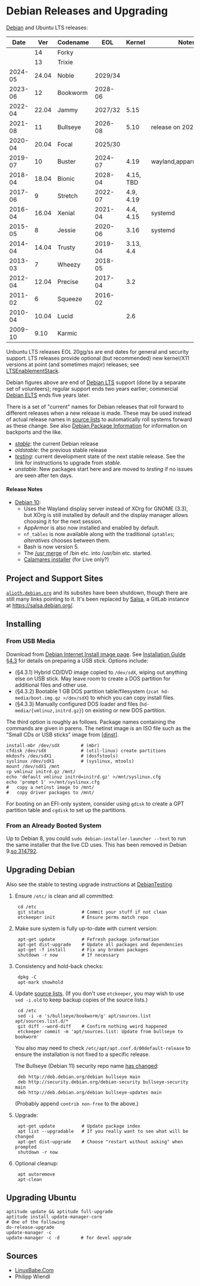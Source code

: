 Debian Releases and Upgrading
=============================

[Debian][debrel] and Ubuntu LTS releases:

| Date    | Ver   | Codename | EOL      | Kernel    | Notes
| --------|-------|----------|----------|-----------|---------------
|         | 14    | Forky    |          |           |
|         | 13    | Trixie   |          |           |
| 2024-05 | 24.04 | Noble    | 2029/34  |           |
| 2023-06 | 12    | Bookworm | 2028-06  |           |
| 2022-04 | 22.04 | Jammy    | 2027/32  | 5.15      |
| 2021-08 | 11    | Bullseye | 2026-08  | 5.10      | release on 2021-08-14
| 2020-04 | 20.04 | Focal    | 2025/30  |           |
| 2019-07 | 10    | Buster   | 2024-07  | 4.19      | wayland,apparmor,bash5
| 2018-04 | 18.04 | Bionic   | 2028-04  | 4.15, TBD |
| 2017-06 | 9     | Stretch  | 2022-07  | 4.9, 4.19 |
| 2016-04 | 16.04 | Xenial   | 2021-04  | 4.4, 4.15 | systemd
| 2015-05 | 8     | Jessie   | 2020-06  | 3.16      | systemd
| 2014-04 | 14.04 | Trusty   | 2019-04  | 3.13, 4.4 |
| 2013-03 | 7     | Wheezy   | 2018-05  |           |
| 2012-04 | 12.04 | Precise  | 2017-04  | 3.2       |
| 2011-02 | 6     | Squeeze  | 2016-02  |           |
| 2010-04 | 10.04 | Lucid    |          | 2.6       |
| 2009-10 |  9.10 | Karmic   |          |           |

Unbuntu LTS releases EOL 20gg/ss are end dates for general and security
support. LTS releases provide optional (but recommended) new kernel/X11
versions at point (and sometimes major) releases; see [LTSEnablementStack].

Debian figures above are end of [Debian LTS] support (done by a separate
set of volunteers); regular support ends two years earlier; commercial
[Debian ELTS] ends five years later.

There is a set of "current" names for Debian releases that roll forward to
different releases when a new release is made. These may be used instead of
actual release names in [source lists][debsources] to automatically roll
systems forward as these change. See also [Debian Package
Information](pkg-debian.md) for information on backports and the like.
- [_stable_][debstable]: the current Debian release
- _oldstable_: the previous stable release
- [_testing_][debtest]: current development state of the next stable
  release. See the link for instructions to upgrade from _stable_.
- _unstable_: New packages start here and are moved to _testing_ if no
  issues are seen after ten days.

#### Release Notes

* [Debian 10][deb10]:
  - Uses the Wayland display server instead of XOrg for GNOME (3.3), but
    XOrg is still installed by default and the display manager allows
    choosing it for the next session.
  - AppArmor is also now installed and enabled by default.
  - `nf_tables` is now available along with the traditional `iptables`;
    _alteratives_ chooses between them.
  - Bash is now version 5.
  - The [/usr merge][usr-merge] of /bin etc. into /usr/bin etc. started.
  - [Calamares installer][calamares] (for Live only?)


Project and Support Sites
-------------------------

[`alioth.debian.org`] and its subsites have been shutdown, though
there are still many links pointing to it. It's been replaced by
[Salsa], a GitLab instance at <https://salsa.debian.org/>.


Installing
----------

### From USB Media

Download from [Debian Internet Install image page][dinst]. See
[Installation Guide §4.3][dig-4.3] for details on preparing a USB
stick. Options include:

- (§4.3.1) Hybrid CD/DVD image copied to `/dev/sdX`, wiping out
  anything else on USB stick. May leave room to create a DOS partition
  for additional files and other use.
- (§4.3.2) Bootable 1 GB DOS partition table/filesystem (`zcat
  hd-media/boot.img.gz >/dev/sdX`) to which you can copy install
  files.
- (§4.3.3) Manually configured DOS loader and files
  (`hd-media/{vmlinuz,initrd.gz}`) on existing or new DOS partition.

The third option is roughly as follows. Package names containing the
commands are given in parens. The netinst image is an ISO file such as
the "Small CDs or USB sticks" image from [[dinst]].

    install-mbr /dev/sdX        # (mbr)
    cfdisk /dev/sdX             # (util-linux) create partitions
    mkdosfs /dev/sdX1           # (dosfstools)
    syslinux /dev/sdX1          # (syslinux, mtools)
    mount /dev/sdX1 /mnt
    cp vmlinuz initrd.gz /mnt/
    echo 'default vmlinuz initrd=initrd.gz' >/mnt/syslinux.cfg
    echo 'prompt 1' >>/mnt/syslinux.cfg
    #   copy a netinst image to /mnt/
    #   copy driver packages to /mnt/

For booting on an EFI-only system, consider using `gdisk` to create a
GPT partition table and `cgdisk` to set up the partitions.

### From an Already Booted System

Up to Debian 8, you could `sudo debian-installer-launcher --text` to
run the same installer that the live CD uses. This has been removed
in Debian 9.[so 314792][bug 844611].


Upgrading Debian
----------------

Also see the stable to testing upgrade instructions at
[DebianTesting][debtest].

1. Ensure `/etc/` is clean and all committed:

        cd /etc
        git status              # Commit your stuff if not clean
        etckeeper init          # Ensure perms match repo

2. Make sure system is fully up-to-date with current version:

        apt-get update          # Fefresh package information
        apt-get dist-upgrade    # Update all packages and dependencies
        apt-get -f install      # Fix any broken packages
        shutdown -r now         # If necessary

3. Consistency and hold-back checks:

        dpkg -C
        apt-mark showhold

4. Update [source lists][debsources]. (If you don't use `etckeeper`, you may
   wish to use ` sed -i.old` to keep backup copies of the source lists.)

        cd /etc
        sed -i -e 's/bullseye/bookworm/g' apt/sources.list apt/sources.list.d/*
        git diff --word-diff    # Confirm nothing weird happened
        etckeeper commit -m 'apt/sources.list: Update from bullseye to bookworm'

    You also may need to check `/etc/apt/apt.conf.d/00default-release` to
    ensure the installation is not fixed to a specific release.

    The Bullseye (Debian 11) security repo name [has changed][deb-bullseye-faq]:

        deb http://deb.debian.org/debian bullseye main
        deb http://security.debian.org/debian-security bullseye-security main
        deb http://deb.debian.org/debian bullseye-updates main

    (Probably append `contrib non-free` to the above.)

5. Upgrade:

        apt-get update          # Update package index
        apt list --upgradable   # If you really want to see what will be changed
        apt-get dist-upgrade    # Choose "restart without asking" when prompted
        shutdown -r now

6. Optional cleanup:

        apt autoremove
        apt-clean


Upgrading Ubuntu
----------------

    aptitude update && aptitude full-upgrade
    aptitude install update-manager-core
    # One of the following
    do-release-upgrade
    update-manager -c
    update-manager -c -d        # for devel upgrade


Sources
-------

* [LinuxBabe.Com](
https://www.linuxbabe.com/debian/upgrade-debian-8-jessie-to-debian-9-stretch)
* Philipp Wiendl



<!-------------------------------------------------------------------->
[Debian ELTS]: https://wiki.debian.org/LTS/Extended
[Debian LTS]: https://wiki.debian.org/LTS
[LTSEnablementStack]: https://wiki.ubuntu.com/Kernel/LTSEnablementStack
[Salsa]: https://wiki.debian.org/Salsa
[`alioth.debian.org`]: https://wiki.debian.org/Alioth/FAQ
[bug 844611]: https://bugs.debian.org/cgi-bin/bugreport.cgi?bug=844611
[calamares]: https://calamares.io/about/
[deb-bullseye-faq]: https://wiki.debian.org/DebianBullseye#FAQ
[deb10]: https://www.debian.org/News/2019/20190706
[debrel]: https://wiki.debian.org/DebianReleases
[debsources]: https://wiki.debian.org/SourcesList
[debstable]: https://wiki.debian.org/DebianStable
[debtest]: https://wiki.debian.org/DebianTesting
[dig-4.3]: https://www.debian.org/releases/stable/amd64/ch04s03.en.html
[dinst]: https://www.debian.org/distrib/netinst
[so 314792]: https://unix.stackexchange.com/questions/314792/
[usr-merge]: https://www.freedesktop.org/wiki/Software/systemd/TheCaseForTheUsrMerge/
